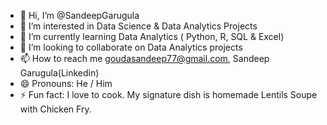 - 👋 Hi, I’m @SandeepGarugula
- 👀 I’m interested in Data Science & Data Analytics Projects
- 🌱 I’m currently learning Data Analytics ( Python, R, SQL & Excel)
- 💞️ I’m looking to collaborate on Data Analytics projects
- 📫 How to reach me goudasandeep77@gmail.com, Sandeep Garugula(Linkedin)
- 😄 Pronouns: He / Him
- ⚡ Fun fact: I love to cook. My signature dish is homemade Lentils Soupe with Chicken Fry.

<!---
SandeepGarugula/SandeepGarugula is a ✨ special ✨ repository because its `README.md` (this file) appears on your GitHub profile.
You can click the Preview link to take a look at your changes.
--->
